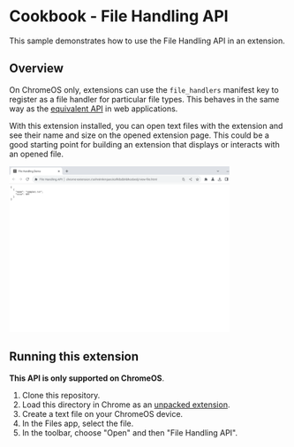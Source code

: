 # Cookbook - File Handling API

This sample demonstrates how to use the File Handling API in an extension.

## Overview

On ChromeOS only, extensions can use the `file_handlers` manifest key to
register as a file handler for particular file types. This behaves in the same
way as the
[equivalent API](https://developer.chrome.com/articles/file-handling/) in web
applications.

With this extension installed, you can open text files with the extension and see their name and size on the opened extension page. This could be a good starting point for building an extension that displays or interacts with an opened file.

<img src="screenshot.png" height=300 alt="Screenshot showing the File Handling API demo running in Chrome.">

## Running this extension

**This API is only supported on ChromeOS**.

1. Clone this repository.
2. Load this directory in Chrome as an [unpacked extension](https://developer.chrome.com/docs/extensions/mv3/getstarted/development-basics/#load-unpacked).
3. Create a text file on your ChromeOS device.
4. In the Files app, select the file.
5. In the toolbar, choose "Open" and then "File Handling API".
